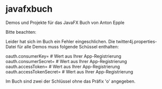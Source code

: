 # javafxbuch
Demos und Projekte für das JavaFX Buch von Anton Epple

Bitte beachten:

Leider hat sich im Buch ein Fehler eingeschlichen. 
Die twitter4j.properties-Datei für alle Demos muss folgende Schüssel enthalten:

oauth.consumerKey= # Wert aus Ihrer App-Registrierung 
oauth.consumerSecret= # Wert aus Ihrer App-Registrierung 
oauth.accessToken= # Wert aus Ihrer App-Registrierung 
oauth.accessTokenSecret= # Wert aus Ihrer App-Registrierung

Im Buch sind zwei der Schlüssel ohne das Präfix 'o' angegeben.


